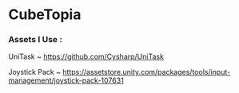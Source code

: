 # CubeTopia

### Assets I Use : 

UniTask ~ https://github.com/Cysharp/UniTask

Joystick Pack ~ https://assetstore.unity.com/packages/tools/input-management/joystick-pack-107631 
